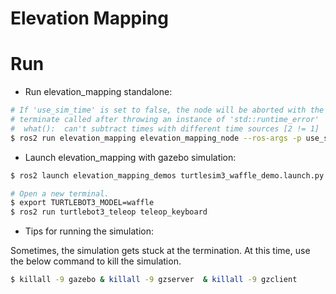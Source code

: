 # Elevation Mapping

# Run 

* Run elevation_mapping standalone:  

```bash
# If 'use_sim_time' is set to false, the node will be aborted with the following error: 
# terminate called after throwing an instance of 'std::runtime_error'
#  what():  can't subtract times with different time sources [2 != 1]
$ ros2 run elevation_mapping elevation_mapping_node --ros-args -p use_sim_time:=true  
```  

* Launch elevation_mapping with gazebo simulation:  

```bash
$ ros2 launch elevation_mapping_demos turtlesim3_waffle_demo.launch.py
```
```bash
# Open a new terminal.  
$ export TURTLEBOT3_MODEL=waffle
$ ros2 run turtlebot3_teleop teleop_keyboard
```  

* Tips for running the simulation:  

Sometimes, the simulation gets stuck at the termination. At this time, use the below command to kill the simulation.
```bash
$ killall -9 gazebo & killall -9 gzserver  & killall -9 gzclient
```